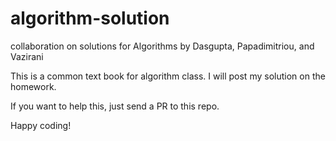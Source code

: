 # algorithm-solution
collaboration on solutions for Algorithms by Dasgupta, Papadimitriou, and Vazirani 

This is a common text book for algorithm class. I will post my solution on the homework.

If you want to help this, just send a PR to this repo.

Happy coding!
